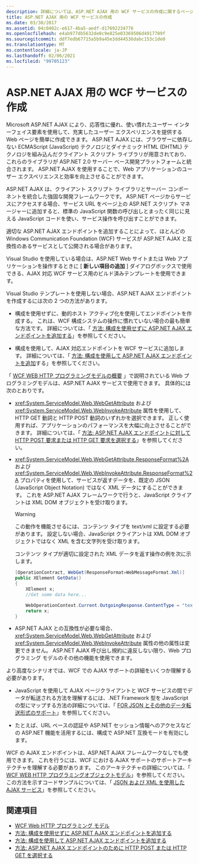 ```yaml
---
description: 詳細については、ASP.NET AJAX 用の WCF サービスの作成に関するページを参照してください。
title: ASP.NET AJAX 用の WCF サービスの作成
ms.date: 03/30/2017
ms.assetid: 04c0402c-e617-4ba5-aedf-d17692234776
ms.openlocfilehash: e4ab977db5632de0c9e825e03369506d4917709f
ms.sourcegitcommit: ddf7edb67715a5b9a45e3dd44536dabc153c1de0
ms.translationtype: MT
ms.contentlocale: ja-JP
ms.lasthandoff: 02/06/2021
ms.locfileid: "99705123"
---
```

# <a name="creating-wcf-services-for-aspnet-ajax"></a>ASP.NET AJAX 用の WCF サービスの作成

Microsoft ASP.NET AJAX により、応答性に優れ、使い慣れたユーザー インターフェイス要素を使用して、充実したユーザー エクスペリエンスを提供する Web ページを簡単に作成できます。 ASP.NET AJAX には、ブラウザーに依存しない ECMAScript (JavaScript) テクノロジとダイナミック HTML (DHTML) テクノロジを組み込んだクライアント スクリプト ライブラリが用意されており、これらのライブラリが ASP.NET 2.0 サーバー ベース開発プラットフォームと統合されます。 ASP.NET AJAX を使用することで、Web アプリケーションのユーザー エクスペリエンスと効率を向上させることができます。

ASP.NET AJAX は、クライアント スクリプト ライブラリとサーバー コンポーネントを統合した強固な開発フレームワークです。 ASP.NET ページからサービスにアクセスする場合、サービス URL をページ上の ASP.NET スクリプト マネージャーに追加すると、標準の JavaScript 関数の呼び出しとまったく同じに見える JavaScript コードを使い、サービス操作を呼び出すことができます。

適切な ASP.NET AJAX エンドポイントを追加することによって、ほとんどの Windows Communication Foundation (WCF) サービスが ASP.NET AJAX と互換性のあるサービスとして公開される場合があります。

Visual Studio を使用している場合は、ASP.NET Web サイトまたは Web アプリケーションを操作するときに [ **新しい項目の追加** ] ダイアログボックスで使用できる、AJAX 対応 WCF サービス用のビルド済みテンプレートを使用できます。

Visual Studio テンプレートを使用しない場合、ASP.NET AJAX エンドポイントを作成するには次の 2 つの方法があります。

- 構成を使用せずに、動的ホスト アクティブ化を使用してエンドポイントを作成する。 これは、WCF 構成システムの操作に慣れていない場合の最も簡単な方法です。 詳細については、「 [方法: 構成を使用せずに ASP.NET AJAX エンドポイントを追加する](how-to-add-an-aspnet-ajax-endpoint-without-using-configuration.md)」を参照してください。

- 構成を使用して、AJAX 対応エンドポイントを WCF サービスに追加します。 詳細については、「 [方法: 構成を使用して ASP.NET AJAX エンドポイントを追加](how-to-use-configuration-to-add-an-aspnet-ajax-endpoint.md)する」を参照してください。

「 [WCF WEB HTTP プログラミングモデルの概要](wcf-web-http-programming-model-overview.md) 」で説明されている Web プログラミングモデルは、ASP.NET AJAX サービスで使用できます。 具体的には次のとおりです。

- <xref:System.ServiceModel.Web.WebGetAttribute> および <xref:System.ServiceModel.Web.WebInvokeAttribute> 属性を使用して、HTTP GET 動詞と HTTP POST 動詞のいずれかを選択できます。 正しく使用すれば、アプリケーションのパフォーマンスを大幅に向上させることができます。 詳細については、「 [方法: ASP.NET AJAX エンドポイントに対して HTTP POST 要求または HTTP GET 要求を選択する](http-post-and-http-get-requests-for-aspnet-ajax-endpoints.md)」を参照してください。

- <xref:System.ServiceModel.Web.WebGetAttribute.ResponseFormat%2A> および <xref:System.ServiceModel.Web.WebInvokeAttribute.ResponseFormat%2A> プロパティを使用して、サービスが返すデータを、既定の JSON (JavaScript Object Notation) ではなく XML データにすることができます。 これを ASP.NET AJAX フレームワークで行うと、JavaScript クライアントは XML DOM オブジェクトを受け取ります。

  > [!WARNING]
  > この動作を機能させるには、コンテンツ タイプを text/xml に設定する必要があります。 設定しない場合、JavaScript クライアントは XML DOM オブジェクトではなく XML を含む文字列を受け取ります。

    コンテンツ タイプが適切に設定された XML データを返す操作の例を次に示します。

  ```csharp
  [OperationContract, WebGet(ResponseFormat=WebMessageFormat.Xml)]
  public XElement GetData()
  {
      XElement x;
      //Get some data here...

      WebOperationContext.Current.OutgoingResponse.ContentType = "text/xml";
      return x;
  }
  ```

- ASP.NET AJAX との互換性が必要な場合、<xref:System.ServiceModel.Web.WebGetAttribute> および <xref:System.ServiceModel.Web.WebInvokeAttribute> 属性の他の属性は変更できません。 ASP.NET AJAX 呼び出し規約に違反しない限り、Web プログラミング モデルのその他の機能を使用できます。

 より高度なシナリオでは、WCF での AJAX サポートの詳細をいくつか理解する必要があります。

- JavaScript を使用して AJAX ページクライアントと WCF サービスの間でデータが転送される方法を理解するには、.NET Framework 型を JavaScript の型にマップする方法の詳細については、「 [FOR JSON とその他のデータ転送形式のサポート](support-for-json-and-other-data-transfer-formats.md)」を参照してください。

- たとえば、URL ベースの認証や ASP.NET セッション情報へのアクセスなどの ASP.NET 機能を活用するには、構成で ASP.NET 互換モードを有効にします。

WCF の AJAX エンドポイントは、ASP.NET AJAX フレームワークなしでも使用できます。 これを行うには、WCF における AJAX サポートのサポートアーキテクチャを理解する必要があります。 このアーキテクチャの詳細については、「 [WCF WEB HTTP プログラミングオブジェクトモデル](wcf-web-http-programming-object-model.md)」を参照してください。 この方法を示すコードサンプルについては、「 [JSON および XML を使用した AJAX サービス](../samples/ajax-service-with-json-and-xml-sample.md)」を参照してください。

## <a name="see-also"></a>関連項目

- [WCF Web HTTP プログラミング モデル](wcf-web-http-programming-model.md)
- [方法: 構成を使用せずに ASP.NET AJAX エンドポイントを追加する](how-to-add-an-aspnet-ajax-endpoint-without-using-configuration.md)
- [方法: 構成を使用して ASP.NET AJAX エンドポイントを追加する](how-to-use-configuration-to-add-an-aspnet-ajax-endpoint.md)
- [方法: ASP.NET AJAX エンドポイントのために HTTP POST または HTTP GET を選択する](http-post-and-http-get-requests-for-aspnet-ajax-endpoints.md)
